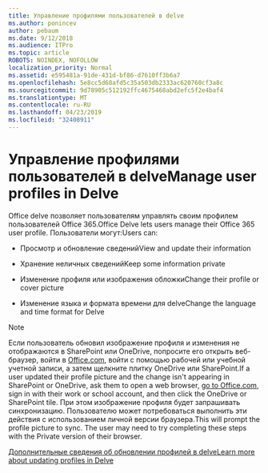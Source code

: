 ```yaml
---
title: Управление профилями пользователей в delve
ms.author: ponincev
author: pebaum
ms.date: 9/12/2018
ms.audience: ITPro
ms.topic: article
ROBOTS: NOINDEX, NOFOLLOW
localization_priority: Normal
ms.assetid: e595481a-91de-431d-bf86-d7610ff3b6a7
ms.openlocfilehash: 5e8cc5d68afd5c35a503db2333ac620760cf3a8c
ms.sourcegitcommit: 9d78905c512192ffc4675468abd2efc5f2e4baf4
ms.translationtype: MT
ms.contentlocale: ru-RU
ms.lasthandoff: 04/23/2019
ms.locfileid: "32408911"
---
```

# <a name="manage-user-profiles-in-delve"></a><span data-ttu-id="26591-102">Управление профилями пользователей в delve</span><span class="sxs-lookup"><span data-stu-id="26591-102">Manage user profiles in Delve</span></span>

<span data-ttu-id="26591-103">Office delve позволяет пользователям управлять своим профилем пользователей Office 365.</span><span class="sxs-lookup"><span data-stu-id="26591-103">Office Delve lets users manage their Office 365 user profile.</span></span> <span data-ttu-id="26591-104">Пользователи могут:</span><span class="sxs-lookup"><span data-stu-id="26591-104">Users can:</span></span>
  
- <span data-ttu-id="26591-105">Просмотр и обновление сведений</span><span class="sxs-lookup"><span data-stu-id="26591-105">View and update their information</span></span>
    
- <span data-ttu-id="26591-106">Хранение неличных сведений</span><span class="sxs-lookup"><span data-stu-id="26591-106">Keep some information private</span></span>
    
- <span data-ttu-id="26591-107">Изменение профиля или изображения обложки</span><span class="sxs-lookup"><span data-stu-id="26591-107">Change their profile or cover picture</span></span>
    
- <span data-ttu-id="26591-108">Изменение языка и формата времени для delve</span><span class="sxs-lookup"><span data-stu-id="26591-108">Change the language and time format for Delve</span></span>
    
> [!NOTE]
> <span data-ttu-id="26591-109">Если пользователь обновил изображение профиля и изменения не отображаются в SharePoint или OneDrive, попросите его открыть веб-браузер, войти в [Office.com](https://www.office.com), войти с помощью рабочей или учебной учетной записи, а затем щелкните плитку OneDrive или SharePoint.</span><span class="sxs-lookup"><span data-stu-id="26591-109">If a user updated their profile picture and the change isn't appearing in SharePoint or OneDrive, ask them to open a web browser, [go to Office.com](https://www.office.com), sign in with their work or school account, and then click the OneDrive or SharePoint tile.</span></span> <span data-ttu-id="26591-110">При этом изображение профиля будет запрашивать синхронизацию. Пользователю может потребоваться выполнить эти действия с использованием личной версии браузера.</span><span class="sxs-lookup"><span data-stu-id="26591-110">This will prompt the profile picture to sync. The user may need to try completing these steps with the Private version of their browser.</span></span> 
  
[<span data-ttu-id="26591-111">Дополнительные сведения об обновлении профилей в delve</span><span class="sxs-lookup"><span data-stu-id="26591-111">Learn more about updating profiles in Delve</span></span>](https://go.microsoft.com/fwlink/?linkid=735070)
  

